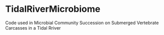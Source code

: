 # TidalRiverMicrobiome
Code used in Microbial Community Succession on Submerged Vertebrate Carcasses in a Tidal Rriver 
